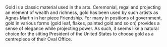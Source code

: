 Gold is a classic material used in the arts. Ceremonial, regal and projecting an element of wealth and richness, gold has been used by such artists as Agnes Martin in her piece Friendship. For many in positions of government, gold in various forms (gold leaf, flakes, painted gold and so on) provides a sense of elegance while projecting power. As such, it seems like a natural choice for the sitting President of the United States to choose gold as a centrepiece of their Oval Office.